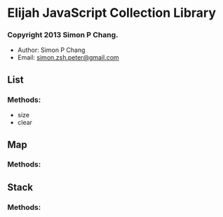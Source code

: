 Elijah JavaScript Collection Library
====================================
### Copyright 2013 Simon P Chang.
* Author: Simon P Chang<br>
* Email: simon.zsh.peter@gmail.com

List
----
### Methods:
* size
* clear

Map
---
### Methods:


Stack
-----
### Methods:
